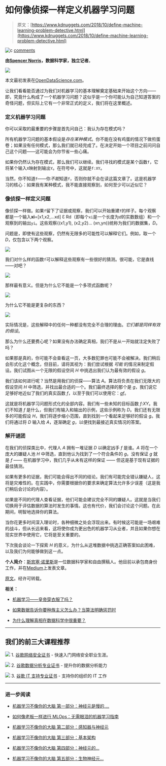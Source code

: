 # 如何像侦探一样定义机器学习问题

> 原文：[https://www.kdnuggets.com/2018/10/define-machine-learning-problem-detective.html](https://www.kdnuggets.com/2018/10/define-machine-learning-problem-detective.html)

![c](../Images/3d9c022da2d331bb56691a9617b91b90.png) [comments](#comments)

**由[Spencer Norris](https://www.spencernorris.xyz/)，数据科学家，独立记者**。

![](../Images/6b7db80ffebecc19b28072006a9b5680.png)

本文最初发表在[OpenDataScience.com](https://OpenDataScience.com)。

让我们看看能否通过为我们对机器学习的基本理解奠定基础来开始这个方向——即，究竟什么构成了一个机器学习问题？这似乎是一个你可能认为自己知道答案的奇怪问题，但实际上它有一个非常正式的定义，我们将在这里概述。

### 定义机器学习问题

你可以采取的最重要的步骤是首先问自己：我认为存在模式吗？

所有机器学习问题的基本假设是*存在某种模式*。你不能在没有鸡蛋的情况下做煎蛋卷；如果没有任何模式，那么我们就已经完成了。在决定开始一个项目之前问问自己这个问题——这可能会为你节省一些心痛。

如果你仍然认为存在模式，那么我们可以继续。我们寻找的模式是某个函数`f`，它将某个输入`X`映射到输出`Y`。在符号中，这就是`f:XY`。

当然，你不知道`f`——你*不能*知道`f`，否则你就不会在读这篇文章了。这是机器学习的核心：如果我有某种模式，我不能直接观察到，如何至少可以近似它？

### 像侦探一样定义问题

像侦探一样做。如果`f`留下了证据或观察，我们可以开始重建`f`的样子。每个观察都是一个输入**xi**=[x1,x2,…xd] Ɛ Rd（即每个`xi`是一个长度为*d*的实数数组）和一个观察到的输出`yi`。这些观察{(x1,y1), (x2,y2)… (xn,yn)}统称为我们的数据集，*D*。

问题是，即使有这些观察，仍然有无限多的可能性可以解释它们。例如，取一个*D*，仅包含以下两个观察。

![](../Images/34fede020a28b73c80591562bb2826a8.png)

我们对什么样的函数`f`可以解释这些观察有一些很好的猜测。很可能，它是直线——对吧？

![](../Images/fc260dbd08bc14bd0f43cbd57e402dcb.png)

那样最有意义。但是为什么它不能是一个多项式函数呢？

![](../Images/578cf61a8a8fb74eccd365e37ce77cd0.png)

为什么它不能是更复杂的东西？

![](../Images/91523165a11be2d56f8615c486a308dd.png)

实际情况是，这些解释中的任何一种都没有完全不合理的理由。*它们都是同样有效的假设*。

那么为什么还要费心呢？如果没有办法确定真相，我们不是从一开始就注定失败了吗？

如果那是真的，你可能不会查看这一页，大多数犯罪也可能不会被解决。我们稍后会形式化这个概念，但目前，请将其视为：我们尝试根据 *可能* 的情况来制定假设。我们试图从一个无限的假设空间 *H* 中挑选出我们认为最有效的假设 *g*。

我们该如何进行呢？当然是用我们的侦探——算法 *A*。算法将负责在我们无限大的假设空间 *H* 中筛选，并找出最合适的一个。我们最终选择的那个是 *g*，我们说它足够好地近似了我们的真实函数 *f*，以至于我们可以使用它：*gf*。

这就是将机器学习问题形式化的全部内容。我们有一些未知的目标函数 *f:XY*。我们不知道 *f* 是什么，但我们有输入和输出的示例，这些示例称为 *D*。我们还有无限多的可能假设 *H*，我们将逐步缩小范围，直到找到一个看起来足够好的假设 *g*。我们将通过将 *D* 输入给 *A*，逐渐确定 *g*，以便找到最接近真实情况的答案。

### 解开谜团

在我们的侦探类比中，代理人 *A* 拥有一堆证据 *D* 以确定凶手 *f* 是谁。*A* 将在一个庞大的嫌疑人池 *H* 中筛选，直到他认为找到了一个符合条件的 *g*。没有保证 *g* 就是 *f* —— 在机器学习中，我们几乎从未有这样的保证 —— 但这是基于现有证据的最佳猜测。

如果有更多的证据，我们可能会得出不同的结论。我们有可能完全错认嫌疑人，这将是灾难性的。在实践中，你需要根据你的要求来确定算法允许多少误差（这是我们稍后会讨论的内容）。

如果是不同的代理人查看证据，他们可能会建议完全不同的嫌疑人。这就是当我们切换用于评估数据的算法时发生的事情。这也有代价，我们会讨论这个问题。在此期间，明智地选择你的算法。

当你花更多时间深入理论时，各种细微之处会浮现出来。有时候这可能是一场艰难的战斗，但从长远来看，这将使你成为更出色的机器学习从业者，并且如果你想在现实世界中使用它，它将是至关重要的。

下次我会谈论一下探索 *H* 的意义，为什么从这堆数据中挑选正确答案如此困难，以及我们为何能够做到这一点。

**个人简介**：[斯宾塞·诺里斯](https://www.spencernorris.xyz/)是一位数据科学家和自由撰稿人。他目前以承包商身份工作，并在[Medium](https://medium.com/@spencernorris)上发表文章。

[原文](https://opendatascience.com/how-to-define-a-machine-learning-problem-like-a-detective/)。经许可转载。

**相关：**

+   [机器学习——皇帝穿衣服了吗？](https://www.kdnuggets.com/2018/10/machine-learning-emperor-wearing-clothes.html)

+   [如果数据告诉你要种族主义怎么办？当算法明确惩罚时](https://www.kdnuggets.com/2018/09/siegel-when-algorithms-explicitly-penalize.html)

+   [为什么理解真相在数据科学中很重要？](https://www.kdnuggets.com/2018/01/understanding-truth-data-science.html)

* * *

## 我们的前三大课程推荐

![](../Images/0244c01ba9267c002ef39d4907e0b8fb.png) 1\. [谷歌网络安全证书](https://www.kdnuggets.com/google-cybersecurity) - 快速入门网络安全职业生涯。

![](../Images/e225c49c3c91745821c8c0368bf04711.png) 2\. [谷歌数据分析专业证书](https://www.kdnuggets.com/google-data-analytics) - 提升你的数据分析能力

![](../Images/0244c01ba9267c002ef39d4907e0b8fb.png) 3\. [谷歌 IT 支持专业证书](https://www.kdnuggets.com/google-itsupport) - 支持你的组织的 IT 工作

* * *

### 进一步阅读

+   [机器学习不像你的大脑 第一部分：神经元是慢的,…](https://www.kdnuggets.com/2022/04/machine-learning-like-brain-part-one-neurons-slow-slow-slow.html)

+   [如何像老板一样进行 MLOps：无需眼泪的机器学习指南](https://www.kdnuggets.com/2023/06/mlops-like-boss-guide-machine-learning-without-tears.html)

+   [机器学习不像你的大脑 第二部分：感知器与神经元](https://www.kdnuggets.com/2022/05/machine-learning-like-brain-part-two-perceptrons-neurons.html)

+   [机器学习不像你的大脑 第三部分：基本架构](https://www.kdnuggets.com/2022/06/machine-learning-like-brain-part-3-fundamental-architecture.html)

+   [机器学习不像你的大脑 第四部分：神经元的…](https://www.kdnuggets.com/2022/06/machine-learning-like-brain-part-4-neuron-limited-ability-represent-precise-values.html)

+   [机器学习不像你的大脑 第五部分：生物神经元…](https://www.kdnuggets.com/2022/07/machine-learning-like-brain-part-5-biological-neurons-cant-summation-inputs.html)
